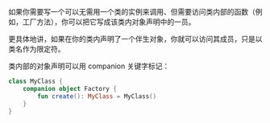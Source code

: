 如果你需要写⼀个可以⽆需⽤⼀个类的实例来调⽤、但需要访问类内部的函数（例如，⼯⼚⽅法），你可以把它写成该类内对象声明中的⼀员。

更具体地讲，如果在你的类内声明了⼀个伴⽣对象，你就可以访问其成员，只是以类名作为限定符。

类内部的对象声明可以⽤ companion 关键字标记：

```kotlin
class MyClass {
    companion object Factory {
        fun create(): MyClass = MyClass()
    }
}
```
